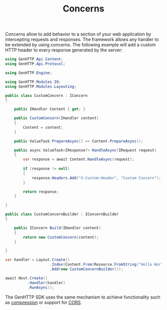 ﻿---
title: Concerns
description: Add behavior to all handlers within a section of your web application.
weight: 4
cascade:
  type: docs
---

Concerns allow to add behavior to a section of your web application by intercepting requests and responses.
The framework allows any handler to be extended by using concerns. The following example will add
a custom HTTP header to every response generated by the server:

```csharp
using GenHTTP.Api.Content;
using GenHTTP.Api.Protocol;

using GenHTTP.Engine;

using GenHTTP.Modules.IO;
using GenHTTP.Modules.Layouting;

public class CustomConcern : IConcern
{

    public IHandler Content { get; }

    public CustomConcern(IHandler content)
    {
        Content = content;
    }

    public ValueTask PrepareAsync() => Content.PrepareAsync();

    public async ValueTask<IResponse?> HandleAsync(IRequest request)
    {
        var response = await Content.HandleAsync(request);
        
        if (response != null) 
        {
            response.Headers.Add("X-Custom-Header", "Custom Concern");
        }

        return response;
    }

}

public class CustomConcernBuilder : IConcernBuilder
{

    public IConcern Build(IHandler content)
    {
        return new CustomConcern(content);
    }

}

var handler = Layout.Create()
                    .Index(Content.From(Resource.FromString("Hello World")))
                    .Add(new CustomConcernBuilder());

await Host.Create()
          .Handler(handler)
          .RunAsync();
```

The GenHTTP SDK uses the same mechanism to achieve functionality such as [compression](./compression)
or support for [CORS](./cors).
